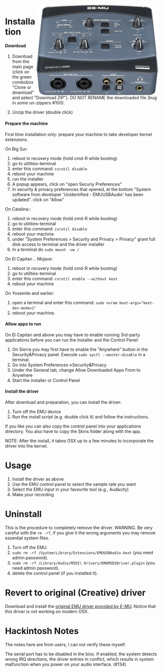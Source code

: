 <img align="right" width="400" src="E-MU_0404_USB.jpg"/>


Installation
========

<h4>Download</h4>

1. Download from the main page (click on the green combobox "Clone or download" and select "Download ZIP"). DO NOT RENAME the downloaded file (bug in some un-zippers #100).

2. Unzip the driver (double click)

<h4>Prepare the machine</h4>

First time installation only: prepare your machine to take developer kernel extensions.

On Big Sur:
1. reboot in recovery mode (hold cmd-R while booting)
2. go to utilities-terminal
3. enter this command:
    ```csrutil disable```
4. reboot your machine
5. run the installer
6. A popup appears, click on "open Securiy Preferences"
7. In security & privacy preferences that opened, at the bottom "System software from developer 'Unidentified - EMUUSBAudio' has been updated". click on "Allow"

On Catalina::
1. reboot in recovery mode (hold cmd-R while booting)
2. go to utilities-terminal
3. enter this command:
    ```csrutil disable```
4. reboot your machine
5. under "System Preferences > Security and Privacy > Privacy" grant full disk access to terminal and the driver installer
6. In a terminal do ```sudo mount -uw /```


On El Capitan .. Mojave:

1. reboot in recovery mode (hold cmd-R while booting)
2. go to utilities-terminal
3. enter this command:
    ```csrutil enable --without kext```
4. reboot your machine

On Yosemite and earlier:

1. open a terminal and enter this command:
    ```sudo nvram boot-args="kext-dev-mode=1"```
2. reboot your machine. 

<h4>Allow apps to run</h4>
On El Capitan and above you may have to enable running 3rd-party applications before you can run the Installer and the Control Panel:

1. On Sierra you may first have to enable the "Anywhere" button in the Security&Privacy panel. Execute ```sudo spctl --master-disable``` in a terminal.
2. Go into System Preferences->Security&Privacy
3. Under the General tab, change Allow Downloaded Apps From to Anywhere
4. Start the installer or  Control Panel


<h4>Install the driver</h4>

After download and preparation, you can install the driver:

1. Turn off the EMU device
2. Run the install script (e.g. double click it) and follow the instructions.

If you like you can also copy the control panel into your applications directory. You also have to copy the Skins folder along with the app.

NOTE: After the install, it takes OSX up to a few minutes to incorporate the driver into the kernel.


Usage
======

1. Install the driver as above
2. Use the EMU control panel to select the sample rate you want
3. Select the EMU input in your favourite tool (e.g., Audacity)
4. Make your recording



Uninstall
============
This is the procedure to completely remove the driver.
WARNING. Be very careful with the ```rm -rf```, if you give it the wrong arguments you may remove essential system files.

1. Turn off the EMU.
2. ```sudo rm -rf /System/Library/Extensions/EMUUSBAudio.kext``` (you need admin password).
3. ```sudo rm -rf /Library/Audio/MIDI\ Drivers/EMUMIDIDriver.plugin``` (you need admin password).
4. delete the control panel (if you installed it).

Revert to original (Creative) driver
=======
Download and install the  <a href="http://support.creative.com/Products/ProductDetails.aspx?catID=237&catName=USB+Audio%2fMIDI+Interfaces&subCatID=611&subCatName=USB+Audio%2fMIDI+Interfaces&prodID=15185&prodName=0404+USB+2.0&bTopTwenty=1&VARSET=prodfaq:PRODFAQ_15185,VARSET=CategoryID:237">original EMU driver provided by E-MU</a>.
Notice that this driver is not working on modern OSX.


Hackintosh Notes
======
The notes here are from users, I can not verify these myself.

The serial port has to be disabled in the bios. If enabled, the system detects wrong IRQ directions, the driver entries in conflict, which results in system malfunction when you power on your audio interface. (#134)
